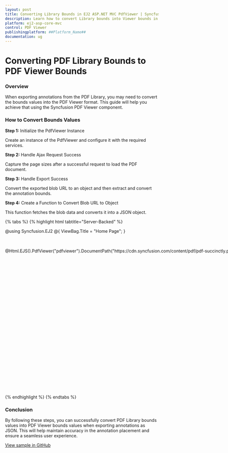 ```yaml
---
layout: post  
title: Converting Library Bounds in EJ2 ASP.NET MVC PdfViewer | Syncfusion  
description: Learn how to convert Library bounds into Viewer bounds in ASP.NET MVC PDF Viewer component of Syncfusion Essential JS 2 and more.
platform: ej2-asp-core-mvc
control: PDF Viewer
publishingplatform: ##Platform_Name##
documentation: ug  
---
```


# Converting PDF Library Bounds to PDF Viewer Bounds

### Overview

When exporting annotations from the PDF Library, you may need to convert the bounds values into the PDF Viewer format. This guide will help you achieve that using the Syncfusion PDF Viewer component.

### How to Convert Bounds Values

**Step 1:** Initialize the PdfViewer Instance

Create an instance of the PdfViewer and configure it with the required services.

**Step 2:** Handle Ajax Request Success

Capture the page sizes after a successful request to load the PDF document.

**Step 3:** Handle Export Success

Convert the exported blob URL to an object and then extract and convert the annotation bounds.

**Step 4:** Create a Function to Convert Blob URL to Object

This function fetches the blob data and converts it into a JSON object.

{% tabs %}
{% highlight html tabtitle="Server-Backed" %}

@using Syncfusion.EJ2
@{
    ViewBag.Title = "Home Page";
}

<div>
    <div style="height:500px;width:1350px;">
        <br /><br />
        @Html.EJS().PdfViewer("pdfviewer").DocumentPath("https://cdn.syncfusion.com/content/pdf/pdf-succinctly.pdf").ServiceUrl("https://services.syncfusion.com/js/production/api/pdfviewer").Render()
    </div>
</div>

<script type="text/javascript">
    window.onload = function () {
        var viewer = document.getElementById('pdfviewer').ej2_instances[0];
        var pageSizes = [];
        viewer.ajaxRequestSuccess = function (args) {
            if (args.action === 'Load') {
                let objLength = Object.keys(args.data.pageSizes).length;
                for (var x = 0; x < objLength; x++) {
                    var pageSize = args.data.pageSizes[x];
                    pageSizes.push(pageSize);
                }
            }
        };
        viewer.exportSuccess = function (args) {
            console.log(args.exportData);
            const blobURL = args.exportData;
            // Converting the exported blob into object
            convertBlobURLToObject(blobURL)
                .then((objectData) => {
                    console.log(objectData);
                    var datas = objectData;
                    var shapeAnnotationData = datas['pdfAnnotation'][0]['shapeAnnotation'];
                    shapeAnnotationData.forEach(data => {
                        if (data && data.rect && parseInt(data.rect.width)) {
                            var pageHeight = pageSizes[parseInt(data.page)].Height;
                            // Converting PDF Library values into PDF Viewer values.
                            var rect = {
                                x: (parseInt(data.rect.x) * 96) / 72,
                                // Converting pageHeight from pixels(PDF Viewer) to points(PDF Library) for accurate positioning
                                // The conversion factor of 72/96 is used to change pixel values to points
                                y: (parseInt(pageHeight) * 72 / 96 - parseInt(data.rect.height)) * 96 / 72,
                                width: (parseInt(data.rect.width) - parseInt(data.rect.x)) * 96 / 72,
                                height: (parseInt(data.rect.height) - parseInt(data.rect.y)) * 96 / 72,
                            };
                            //console.log(data.name, rect, "-------------------------");
                        }
                        if ((data.type == 'Line' || data.type == 'Arrow') && data.start && data.end) {
                            const [startX, startY] = data.start.split(',').map(Number);
                            const [endX, endY] = data.end.split(',').map(Number);
                            const pageHeight = pageSizes[parseInt(data.page)].Height;
                            const pdfStartX = (startX * 96) / 72;
                            const pdfStartY = (parseInt(pageHeight) * 72 / 96 - startY) * 96 / 72;
                            const pdfEndX = (endX * 96) / 72;
                            const pdfEndY = (parseInt(pageHeight) * 72 / 96 - endY) * 96 / 72;
                            var rect = {
                                x: Math.min(pdfStartX, pdfEndX),
                                y: Math.min(pdfStartY, pdfEndY),
                                width: Math.abs(pdfEndX - pdfStartX),
                                height: Math.abs(pdfEndY - pdfStartY),
                            };
                            //console.log(data.name, rect, "-------------------------");
                        }
                        if (data.name && rect && data.type != 'Text') {
                            console.log(data.name, rect, "-------------------------");
                        }
                    });
                })
                .catch((error) => {
                    console.error('Error converting Blob URL to object:', error);
                });
        };
        function convertBlobURLToObject(blobURL) {
            return fetch(blobURL)
                .then((response) => response.blob())
                .then((blobData) => {
                    return new Promise((resolve, reject) => {
                        const reader = new FileReader();
                        reader.onloadend = () => {
                            resolve(JSON.parse(reader.result));
                        };
                        reader.onerror = reject;
                        reader.readAsText(blobData);
                    });
                });
        }
    };
</script>

{% endhighlight %}
{% endtabs %}

### Conclusion

By following these steps, you can successfully convert PDF Library bounds values into PDF Viewer bounds values when exporting annotations as JSON. This will help maintain accuracy in the annotation placement and ensure a seamless user experience.

[View sample in GitHub](https://github.com/SyncfusionExamples/mvc-pdf-viewer-examples/tree/master/How%20to)
